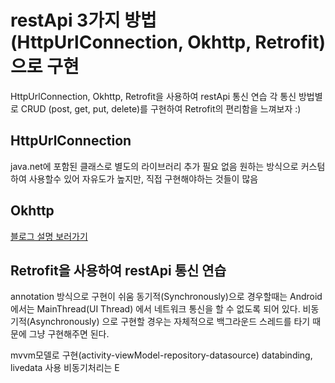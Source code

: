 # restApi 3가지 방법(HttpUrlConnection, Okhttp, Retrofit)으로 구현
HttpUrlConnection, Okhttp, Retrofit을 사용하여 restApi 통신 연습
각 통신 방법별로 CRUD (post, get, put, delete)를 구현하여 Retrofit의 편리함을 느껴보자 :)


## HttpUrlConnection
java.net에 포함된 클래스로 별도의 라이브러리 추가 필요 없음
원하는 방식으로 커스텀하여 사용할수 있어 자유도가 높지만, 직접 구현해야하는 것들이 많음


## Okhttp


[블로그 설명 보러가기](https://jade314.tistory.com/entry/Android-Library-OKHttp-http)


## Retrofit을 사용하여 restApi 통신 연습
annotation 방식으로 구현이 쉬움
동기적(Synchronously)으로 경우할때는 Android 에서는 MainThread(UI Thread) 에서 네트워크 통신을 할 수 없도록 되어 있다.
비동기적(Asynchronously) 으로 구현할 경우는 자체적으로 백그라운드 스레드를 타기 때문에 그냥 구현해주면 된다.





mvvm모델로 구현(activity-viewModel-repository-datasource)
databinding, livedata 사용
비동기처리는 E














